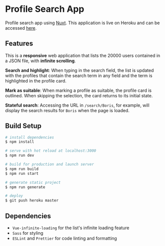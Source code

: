 # Profile Search App
Profile search app using [Nuxt](https://nuxtjs.org/).
This application is live on Heroku and can be accessed [here](https://bravado-profile-search.herokuapp.com/).

## Features
This is a **responsive** web application that lists the 20000 users contained in a JSON file, with **infinite scrolling**.

**Search and highlight**: When typing in the search field, the list is updated with the profiles that contain the search term in any field and the term is highlighted in the profile card.

**Mark as suitable**: When marking a profile as suitable, the profile card is outlined.
When skipping the selection, the card returns to its initial state.

**Stateful search**: Accessing the URL in `/search/Boris`, for example, will display the search results for `Boris` when the page is loaded.

## Build Setup

```bash
# install dependencies
$ npm install

# serve with hot reload at localhost:3000
$ npm run dev

# build for production and launch server
$ npm run build
$ npm run start

# generate static project
$ npm run generate

# deploy
$ git push heroku master
```

## Dependencies
- `Vue-infinite-loading` for the list's infinite loading feature
- `Sass` for styling
- `ESLint` and `Prettier` for code linting and formatting
